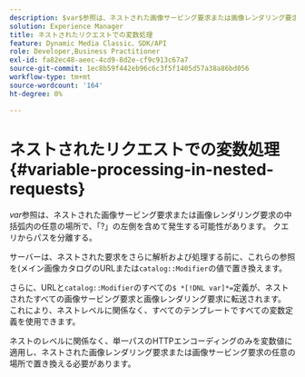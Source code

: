 ```yaml
---
description: $var$参照は、ネストされた画像サービング要求または画像レンダリング要求の中括弧内の任意の場所で、「?」の左側を含めて発生する可能性があります。 クエリからパスを分離する。
solution: Experience Manager
title: ネストされたリクエストでの変数処理
feature: Dynamic Media Classic、SDK/API
role: Developer,Business Practitioner
exl-id: fa82ec48-aeec-4cd9-8d2e-cf9c913c67a7
source-git-commit: 1ec8b59f442eb96c6c3f5f1405d57a38a86bd056
workflow-type: tm+mt
source-wordcount: '164'
ht-degree: 0%

---
```


# ネストされたリクエストでの変数処理{#variable-processing-in-nested-requests}

$var$参照は、ネストされた画像サービング要求または画像レンダリング要求の中括弧内の任意の場所で、「?」の左側を含めて発生する可能性があります。 クエリからパスを分離する。

サーバーは、ネストされた要求をさらに解析および処理する前に、これらの参照を(メイン画像カタログのURLまたは`catalog::Modifier`の値で置き換えます。

さらに、URLと`catalog::Modifier`のすべての`$ *[!DNL var]*=`定義が、ネストされたすべての画像サービング要求と画像レンダリング要求に転送されます。 これにより、ネストレベルに関係なく、すべてのテンプレートですべての変数定義を使用できます。

ネストのレベルに関係なく、単一パスのHTTPエンコーディングのみを変数値に適用し、ネストされた画像レンダリング要求または画像サービング要求の任意の場所で置き換える必要があります。
